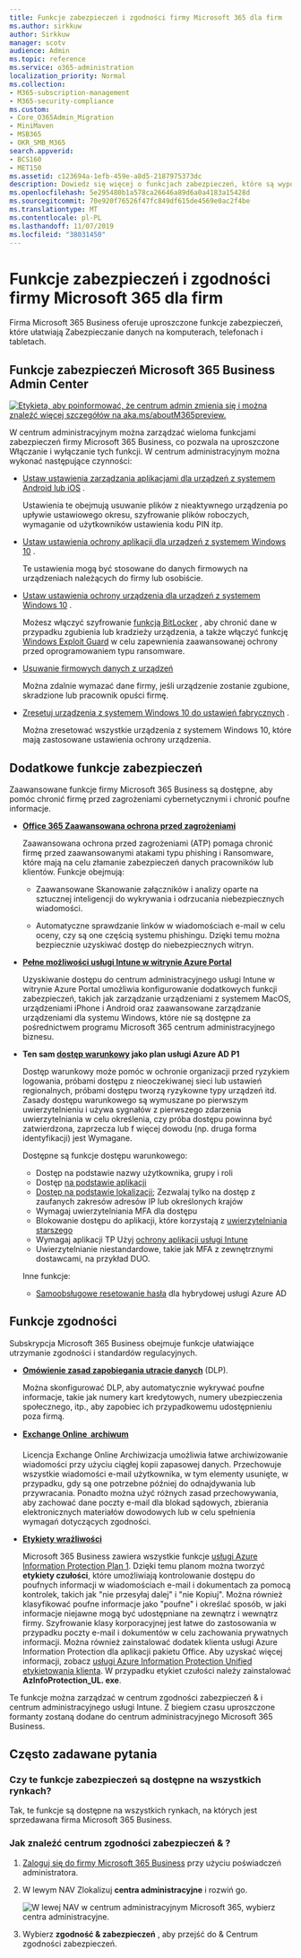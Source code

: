 ```yaml
---
title: Funkcje zabezpieczeń i zgodności firmy Microsoft 365 dla firm
ms.author: sirkkuw
author: Sirkkuw
manager: scotv
audience: Admin
ms.topic: reference
ms.service: o365-administration
localization_priority: Normal
ms.collection:
- M365-subscription-management
- M365-security-compliance
ms.custom:
- Core_O365Admin_Migration
- MiniMaven
- MSB365
- OKR_SMB_M365
search.appverid:
- BCS160
- MET150
ms.assetid: c123694a-1efb-459e-a8d5-2187975373dc
description: Dowiedz się więcej o funkcjach zabezpieczeń, które są wyposażone w Microsoft 365 Business.
ms.openlocfilehash: 5e295480b1a578ca26646a89d6a0a4183a15428d
ms.sourcegitcommit: 70e920f76526f47fc849df615de4569e0ac2f4be
ms.translationtype: MT
ms.contentlocale: pl-PL
ms.lasthandoff: 11/07/2019
ms.locfileid: "38031450"
---
```

# <a name="microsoft-365-business-security-and-compliance-features"></a>Funkcje zabezpieczeń i zgodności firmy Microsoft 365 dla firm

Firma Microsoft 365 Business oferuje uproszczone funkcje zabezpieczeń, które ułatwiają Zabezpieczanie danych na komputerach, telefonach i tabletach.
    
## <a name="microsoft-365-business-admin-center-security-features"></a>Funkcje zabezpieczeń Microsoft 365 Business Admin Center

[![Etykieta, aby poinformować, że centrum admin zmienia się i można znaleźć więcej szczegółów na aka.ms/aboutM365preview.](media/m365admincenterchanging.png)](https://docs.microsoft.com/office365/admin/microsoft-365-admin-center-preview)

W centrum administracyjnym można zarządzać wieloma funkcjami zabezpieczeń firmy Microsoft 365 Business, co pozwala na uproszczone Włączanie i wyłączanie tych funkcji. W centrum administracyjnym można wykonać następujące czynności:
  
  
- [Ustaw ustawienia zarządzania aplikacjami dla urządzeń z systemem Android lub iOS](app-protection-settings-for-android-and-ios.md) . 
    
    Ustawienia te obejmują usuwanie plików z nieaktywnego urządzenia po upływie ustawiowego okresu, szyfrowanie plików roboczych, wymaganie od użytkowników ustawienia kodu PIN itp.
    
- [Ustaw ustawienia ochrony aplikacji dla urządzeń z systemem Windows 10](protection-settings-for-windows-10-devices.md) . 
    
    Te ustawienia mogą być stosowane do danych firmowych na urządzeniach należących do firmy lub osobiście.
    
- [Ustaw ustawienia ochrony urządzenia dla urządzeń z systemem Windows 10](protection-settings-for-windows-10-pcs.md) . 
    
    Możesz włączyć szyfrowanie [funkcją BitLocker](https://go.microsoft.com/fwlink/p/?linkid=871405) , aby chronić dane w przypadku zgubienia lub kradzieży urządzenia, a także włączyć funkcję [Windows Exploit Guard](https://docs.microsoft.com/windows/security/threat-protection/microsoft-defender-atp/enable-exploit-protection) w celu zapewnienia zaawansowanej ochrony przed oprogramowaniem typu ransomware. 
    
- [Usuwanie firmowych danych z urządzeń](remove-company-data.md)
    
    Można zdalnie wymazać dane firmy, jeśli urządzenie zostanie zgubione, skradzione lub pracownik opuści firmę.
    
- [Zresetuj urządzenia z systemem Windows 10 do ustawień fabrycznych](reset-devices-to-factory-settings.md) . 
    
    Można zresetować wszystkie urządzenia z systemem Windows 10, które mają zastosowane ustawienia ochrony urządzenia.
    
## <a name="additional-security-features"></a>Dodatkowe funkcje zabezpieczeń 

Zaawansowane funkcje firmy Microsoft 365 Business są dostępne, aby pomóc chronić firmę przed zagrożeniami cybernetycznymi i chronić poufne informacje.
  
- **[Office 365 Zaawansowana ochrona przed zagrożeniami](https://support.office.com/article/e100fe7c-f2a1-4b7d-9e08-622330b83653)**
    
    Zaawansowana ochrona przed zagrożeniami (ATP) pomaga chronić firmę przed zaawansowanymi atakami typu phishing i Ransomware, które mają na celu złamanie zabezpieczeń danych pracowników lub klientów. Funkcje obejmują:
    
  - Zaawansowane Skanowanie załączników i analizy oparte na sztucznej inteligencji do wykrywania i odrzucania niebezpiecznych wiadomości.
    
  - Automatyczne sprawdzanie linków w wiadomościach e-mail w celu oceny, czy są one częścią systemu phishingu. Dzięki temu można bezpiecznie uzyskiwać dostęp do niebezpiecznych witryn.

- **[Pełne możliwości usługi Intune w witrynie Azure Portal](https://go.microsoft.com/fwlink/p/?linkid=871403)**
    
    Uzyskiwanie dostępu do centrum administracyjnego usługi Intune w witrynie Azure Portal umożliwia konfigurowanie dodatkowych funkcji zabezpieczeń, takich jak zarządzanie urządzeniami z systemem MacOS, urządzeniami iPhone i Android oraz zaawansowane zarządzanie urządzeniami dla systemu Windows, które nie są dostępne za pośrednictwem programu Microsoft 365 centrum administracyjnego biznesu.
- **Ten sam [dostęp warunkowy](https://docs.microsoft.com/azure/active-directory/conditional-access/overview) jako plan usługi Azure AD P1**

    Dostęp warunkowy może pomóc w ochronie organizacji przed ryzykiem logowania, próbami dostępu z nieoczekiwanej sieci lub ustawień regionalnych, próbami dostępu tworzą ryzykowne typy urządzeń itd. Zasady dostępu warunkowego są wymuszane po pierwszym uwierzytelnieniu i używa sygnałów z pierwszego zdarzenia uwierzytelniania w celu określenia, czy próba dostępu powinna być zatwierdzona, zaprzecza lub f więcej dowodu (np. druga forma identyfikacji) jest Wymagane.

    Dostępne są funkcje dostępu warunkowego:

    - Dostęp na podstawie nazwy użytkownika, grupy i roli
    - Dostęp [na podstawie aplikacji](https://docs.microsoft.com/azure/active-directory/conditional-access/app-based-conditional-access) 
    - [Dostęp na podstawie lokalizacji](https://docs.microsoft.com/azure/active-directory/authentication/howto-registration-mfa-sspr-combined#conditional-access-policies-for-combined-registration);  Zezwalaj tylko na dostęp z zaufanych zakresów adresów IP lub określonych krajów 
    - Wymagaj uwierzytelniania MFA dla dostępu
    - Blokowanie dostępu do aplikacji, które korzystają z [uwierzytelniania starszego](https://docs.microsoft.com/azure/active-directory/conditional-access/block-legacy-authentication)
    - Wymagaj aplikacji TP Użyj [ochrony aplikacji usługi Intune](https://docs.microsoft.com/azure/active-directory/conditional-access/app-protection-based-conditional-access)
    - Uwierzytelnianie niestandardowe, takie jak MFA z zewnętrznymi dostawcami, na przykład DUO.
   
    Inne funkcje:
    - [Samoobsługowe resetowanie hasła](https://docs.microsoft.com/azure/active-directory/authentication/concept-sspr-customization) dla hybrydowej usługi Azure AD
    
## <a name="compliance-features"></a>Funkcje zgodności

Subskrypcja Microsoft 365 Business obejmuje funkcje ułatwiające utrzymanie zgodności i standardów regulacyjnych.

- **[Omówienie zasad zapobiegania utracie danych](https://support.office.com/article/1966b2a7-d1e2-4d92-ab61-42efbb137f5e)** (DLP). 
    
    Można skonfigurować DLP, aby automatycznie wykrywać poufne informacje, takie jak numery kart kredytowych, numery ubezpieczenia społecznego, itp., aby zapobiec ich przypadkowemu udostępnieniu poza firmą.
    
- **[Exchange Online  archiwum](https://products.office.com/exchange/microsoft-exchange-online-archiving-email)**
    
    Licencja Exchange Online Archiwizacja umożliwia łatwe archiwizowanie wiadomości przy użyciu ciągłej kopii zapasowej danych. Przechowuje wszystkie wiadomości e-mail użytkownika, w tym elementy usunięte, w przypadku, gdy są one potrzebne później do odnajdywania lub przywracania. Ponadto można użyć różnych zasad przechowywania, aby zachować dane poczty e-mail dla blokad sądowych, zbierania elektronicznych materiałów dowodowych lub w celu spełnienia wymagań dotyczących zgodności.
    
- **[Etykiety wrażliwości](https://docs.microsoft.com/microsoft-365/compliance/sensitivity-labels)**

   Microsoft 365 Business zawiera wszystkie funkcje [usługi Azure Information Protection Plan 1](https://go.microsoft.com/fwlink/p/?linkid=871407). Dzięki temu planom można tworzyć **etykiety czułości**, które umożliwiają kontrolowanie dostępu do poufnych informacji w wiadomościach e-mail i dokumentach za pomocą kontrolek, takich jak "nie przesyłaj dalej" i "nie Kopiuj". Można również klasyfikować poufne informacje jako "poufne" i określać sposób, w jaki informacje niejawne mogą być udostępniane na zewnątrz i wewnątrz firmy. Szyfrowanie klasy korporacyjnej jest łatwe do zastosowania w przypadku poczty e-mail i dokumentów w celu zachowania prywatnych informacji. Można również zainstalować dodatek klienta usługi Azure Information Protection dla aplikacji pakietu Office. Aby uzyskać więcej informacji, zobacz [usługi Azure Information Protection Unified etykietowania klienta](https://docs.microsoft.com/azure/information-protection/rms-client/unifiedlabelingclient-version-release-history). W przypadku etykiet czułości należy zainstalować **AzInfoProtection_UL. exe**.

Te funkcje można zarządzać w centrum zgodności zabezpieczeń &amp; i centrum administracyjnego usługi Intune. Z biegiem czasu uproszczone formanty zostaną dodane do centrum administracyjnego Microsoft 365 Business.
  
    
## <a name="faq"></a>Często zadawane pytania

 ### <a name="are-these-security-features-available-in-all-markets"></a>Czy te funkcje zabezpieczeń są dostępne na wszystkich rynkach?
  
Tak, te funkcje są dostępne na wszystkich rynkach, na których jest sprzedawana firma Microsoft 365 Business.
  
### <a name="how-do-i-find-the-security-amp-compliance-center"></a>Jak znaleźć centrum zgodności zabezpieczeń &amp; ?
  
1. [Zaloguj się do firmy Microsoft 365 Business](https://portal.microsoft.com/) przy użyciu poświadczeń administratora. 
    
2. W lewym NAV Zlokalizuj **centra administracyjne** i rozwiń go. 
    
    ![W lewej NAV w centrum administracyjnym Microsoft 365, wybierz centra administracyjne.](media/fa4484f8-c637-45fd-a7bd-bdb3abfd6c03.png)
  
3. Wybierz **zgodność &amp; zabezpieczeń** , aby przejść do &amp; Centrum zgodności zabezpieczeń.
